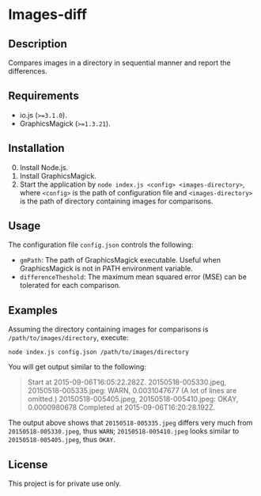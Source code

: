 # Images-diff #

## Description ##

Compares images in a directory in sequential manner and report the differences.

## Requirements ##

* io.js (`>=3.1.0`).
* GraphicsMagick (`>=1.3.21`).

## Installation ##

0. Install Node.js.
1. Install GraphicsMagick.
2. Start the application by `node index.js <config> <images-directory>`, where `<config>` is the path of configuration file and `<images-directory>` is the path of directory containing images for comparisons.

## Usage ##

The configuration file `config.json` controls the following:

* `gmPath`: The path of GraphicsMagick executable. Useful when GraphicsMagick is not in PATH environment variable.
* `differenceTheshold`: The maximum mean squared error (MSE) can be tolerated for each comparison.

## Examples ##

Assuming the directory containing images for comparisons is `/path/to/images/directory`, execute:

`node index.js config.json /path/to/images/directory`

You will get output similar to the following:

> Start at 2015-09-06T16:05:22.282Z.
> 20150518-005330.jpeg, 20150518-005335.jpeg: WARN, 0.0031047677
> (A lot of lines are omitted.)
> 20150518-005405.jpeg, 20150518-005410.jpeg: OKAY, 0.0000980678
> Completed at 2015-09-06T16:20:28.192Z.

The output above shows that `20150518-005335.jpeg` differs very much from `20150518-005330.jpeg`, thus `WARN`; `20150518-005410.jpeg` looks similar to `20150518-005405.jpeg`, thus `OKAY`.

## License ##

This project is for private use only.
